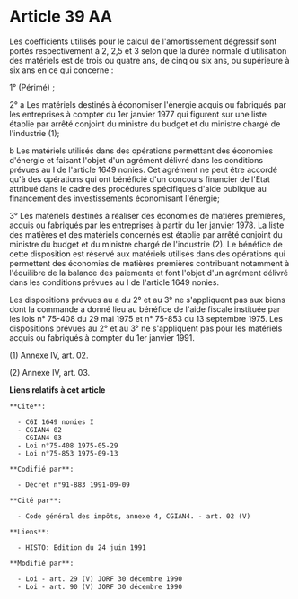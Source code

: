 # Article 39 AA

Les coefficients utilisés pour le calcul de l'amortissement dégressif sont portés respectivement à 2, 2,5 et 3 selon que la
durée normale d'utilisation des matériels est de trois ou quatre ans, de cinq ou six ans, ou supérieure à six ans en ce qui
concerne :

1° (Périmé) ;

2° a  Les matériels destinés à économiser l'énergie acquis ou fabriqués par les entreprises à compter du 1er janvier 1977 qui
figurent sur une liste établie par arrêté conjoint du ministre du budget et du ministre chargé de l'industrie (1);

b  Les matériels utilisés dans des opérations permettant des économies d'énergie et faisant l'objet d'un agrément délivré
dans les conditions prévues au I de l'article 1649 nonies. Cet agrément ne peut être accordé qu'à des opérations qui ont
bénéficié d'un concours financier de l'Etat attribué dans le cadre des procédures spécifiques d'aide publique au financement
des investissements économisant l'énergie;

3° Les matériels destinés à réaliser des économies de matières premières, acquis ou fabriqués par les entreprises à partir du
1er janvier 1978. La liste des matières et des matériels concernés est établie par arrêté conjoint du ministre du budget et
du ministre chargé de l'industrie (2). Le bénéfice de cette disposition est réservé aux matériels utilisés dans des
opérations qui permettent des économies de matières premières contribuant notamment à l'équilibre de la balance des paiements
et font l'objet d'un agrément délivré dans les conditions prévues au I de l'article 1649 nonies.

Les dispositions prévues au a du 2°  et au 3° ne s'appliquent pas aux biens dont la commande a donné lieu au bénéfice de
l'aide fiscale instituée par les lois n° 75-408 du 29 mai 1975 et n° 75-853 du 13 septembre 1975.    Les dispositions prévues
au 2° et au 3° ne s'appliquent pas pour les matériels acquis ou fabriqués à compter du 1er janvier 1991.

(1) Annexe IV, art. 02.

(2) Annexe IV, art. 03.

**Liens relatifs à cet article**

	**Cite**:

	  - CGI 1649 nonies I
	  - CGIAN4 02
	  - CGIAN4 03
	  - Loi n°75-408 1975-05-29
	  - Loi n°75-853 1975-09-13

	**Codifié par**:

	  - Décret n°91-883 1991-09-09

	**Cité par**:

	  - Code général des impôts, annexe 4, CGIAN4. - art. 02 (V)

	**Liens**:

	  - HISTO: Edition du 24 juin 1991

	**Modifié par**:

	  - Loi - art. 29 (V) JORF 30 décembre 1990
	  - Loi - art. 90 (V) JORF 30 décembre 1990
